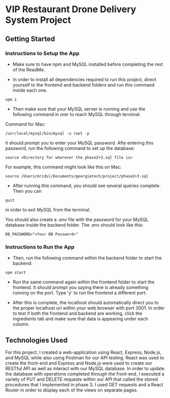 # VIP Restaurant Drone Delivery System Project

## Getting Started

### Instructions to Setup the App

* Make sure to have npm and MySQL installed before completing the rest of the ReadMe.

* In order to install all dependencies required to run this project, direct yourself to the frontend and backend folders and run this command inside each one.

```
npm i
```

* Then make sure that your MySQL server is running and use the following command in orer to reach MySQL through terminal:

Command for Mac:
```
/usr/local/mysql/bin/mysql -u root -p
```

It should prompt you to enter your MySQL password. Afte entering this password, run the following command to set up the database:
```
source <Directory for wherever the phase2+3.sql file is>
```

For example, this command might look like this on Mac:
```
source /Users/mridul/Documents/georgiatech/project/phase2+3.sql
```

* After running this command, you should see several queries complete. Then you can 
```
quit
``` 
in order to exit MySQL from the terminal.

You should also create a .env file with the password for your MySQL database inside the backend folder. The .env should look like this:
```
DB_PASSWORD="<Your DB Password>"
```

### Instructions to Run the App

* Then, run the following command within the backend folder to start the backend:

```
npm start
```

* Run the same command again within the frontend folder to start the frontend. It should prompt you saying there is already something running on the port. Type 'y' to run the frontend a different port. 

* After this is complete, the localhost should automatically direct you to the proper localhost url within your web browser with port 3001. In order to test if both the frontend and backend are working, click the ingredients tab and make sure that data is appearing under each column. 

## Technologies Used

For this project, I created a web-application using React, Express, Node.js, and MySQL while also using Postman for our API testing. React was used to create the front-end and Express and Node.js were used to create our RESTful API as well as interact with our MySQL database. In order to update the database with operations completed through the front-end, I executed a variety of PUT and DELETE requests within our API that called the stored procedures that I implemented in phase 3. I used GET requests and a React Router in order to display each of the views on separate pages.




